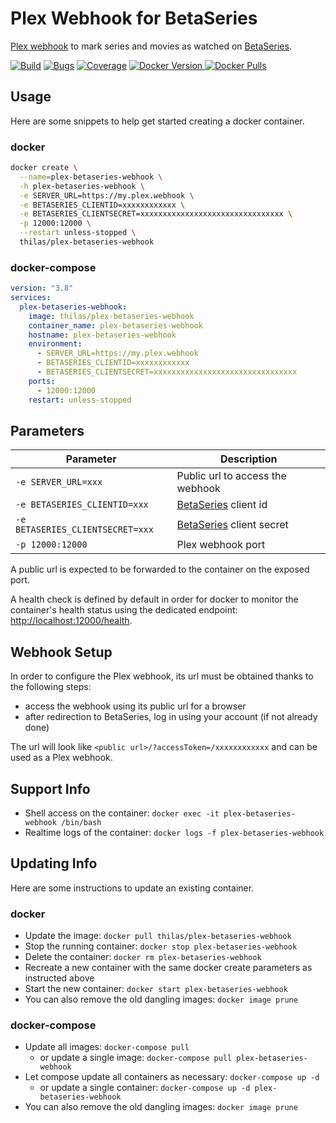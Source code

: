 # Plex Webhook for BetaSeries

[Plex webhook](https://support.plex.tv/articles/115002267687-webhooks/) to mark series and movies as watched on [BetaSeries](https://www.betaseries.com/).

[![Build](https://github.com/Thilas/plex-betaseries-webhook/actions/workflows/build.yml/badge.svg)](https://github.com/Thilas/plex-betaseries-webhook/actions/workflows/build.yml)
[![Bugs](https://sonarcloud.io/api/project_badges/measure?project=Thilas_plex-betaseries-webhook&metric=bugs)](https://sonarcloud.io/dashboard?id=Thilas_plex-betaseries-webhook)
[![Coverage](https://sonarcloud.io/api/project_badges/measure?project=Thilas_plex-betaseries-webhook&metric=coverage)](https://sonarcloud.io/dashboard?id=Thilas_plex-betaseries-webhook)
[![Docker Version](https://img.shields.io/docker/v/thilas/plex-betaseries-webhook/latest?logo=docker) ![Docker Pulls](https://img.shields.io/docker/pulls/thilas/plex-betaseries-webhook?color=green&label=pulls&logo=docker)](https://registry.hub.docker.com/r/thilas/plex-betaseries-webhook)

## Usage

Here are some snippets to help get started creating a docker container.

### docker

```bash
docker create \
  --name=plex-betaseries-webhook \
  -h plex-betaseries-webhook \
  -e SERVER_URL=https://my.plex.webhook \
  -e BETASERIES_CLIENTID=xxxxxxxxxxxx \
  -e BETASERIES_CLIENTSECRET=xxxxxxxxxxxxxxxxxxxxxxxxxxxxxxxx \
  -p 12000:12000 \
  --restart unless-stopped \
  thilas/plex-betaseries-webhook
```

### docker-compose

```yml
version: "3.8"
services:
  plex-betaseries-webhook:
    image: thilas/plex-betaseries-webhook
    container_name: plex-betaseries-webhook
    hostname: plex-betaseries-webhook
    environment:
      - SERVER_URL=https://my.plex.webhook
      - BETASERIES_CLIENTID=xxxxxxxxxxxx
      - BETASERIES_CLIENTSECRET=xxxxxxxxxxxxxxxxxxxxxxxxxxxxxxxx
    ports:
      - 12000:12000
    restart: unless-stopped
```

## Parameters

| Parameter                        | Description                                                 |
| -------------------------------- | ----------------------------------------------------------- |
| `-e SERVER_URL=xxx`              | Public url to access the webhook                            |
| `-e BETASERIES_CLIENTID=xxx`     | [BetaSeries](https://www.betaseries.com/api/) client id     |
| `-e BETASERIES_CLIENTSECRET=xxx` | [BetaSeries](https://www.betaseries.com/api/) client secret |
| `-p 12000:12000`                 | Plex webhook port                                           |

A public url is expected to be forwarded to the container on the exposed port.

A health check is defined by default in order for docker to monitor the container's health status using the dedicated endpoint: <http://localhost:12000/health>.

## Webhook Setup

In order to configure the Plex webhook, its url must be obtained thanks to the following steps:

- access the webhook using its public url for a browser
- after redirection to BetaSeries, log in using your account (if not already done)

The url will look like `<public url>/?accessToken=/xxxxxxxxxxxx` and can be used as a Plex webhook.

## Support Info

- Shell access on the container: `docker exec -it plex-betaseries-webhook /bin/bash`
- Realtime logs of the container: `docker logs -f plex-betaseries-webhook`

## Updating Info

Here are some instructions to update an existing container.

### docker

- Update the image: `docker pull thilas/plex-betaseries-webhook`
- Stop the running container: `docker stop plex-betaseries-webhook`
- Delete the container: `docker rm plex-betaseries-webhook`
- Recreate a new container with the same docker create parameters as instructed above
- Start the new container: `docker start plex-betaseries-webhook`
- You can also remove the old dangling images: `docker image prune`

### docker-compose

- Update all images: `docker-compose pull`
  - or update a single image: `docker-compose pull plex-betaseries-webhook`
- Let compose update all containers as necessary: `docker-compose up -d`
  - or update a single container: `docker-compose up -d plex-betaseries-webhook`
- You can also remove the old dangling images: `docker image prune`
